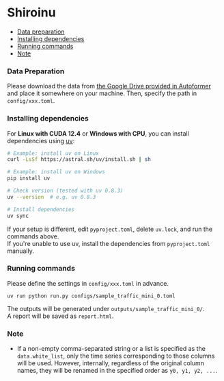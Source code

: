 # Shiroinu


- [Data preparation](#data-preparation)
- [Installing dependencies](#installing-dependencies)
- [Running commands](#running-commands)
- [Note](#note)


### Data Preparation

Please download the data from [the Google Drive provided in Autoformer](https://drive.google.com/drive/folders/1ZOYpTUa82_jCcxIdTmyr0LXQfvaM9vIy) and place it somewhere on your machine.
Then, specify the path in `config/xxx.toml`.


### Installing dependencies

For **Linux with CUDA 12.4** or **Windows with CPU**, you can install dependencies using [uv](https://docs.astral.sh/uv/getting-started/installation/):

```bash
# Example: install uv on Linux
curl -LsSf https://astral.sh/uv/install.sh | sh

# Example: install uv on Windows
pip install uv

# Check version (tested with uv 0.8.3)
uv --version  # e.g. uv 0.8.3

# Install dependencies
uv sync
```

If your setup is different, edit `pyproject.toml`, delete `uv.lock`, and run the commands above.  
If you're unable to use uv, install the dependencies from `pyproject.toml` manually.


### Running commands

Please define the settings in `config/xxx.toml` in advance.

```
uv run python run.py configs/sample_traffic_mini_0.toml
```

The outputs will be generated under `outputs/sample_traffic_mini_0/`.  
A report will be saved as `report.html`.

### Note

- If a non-empty comma-separated string or a list is specified as the `data.white_list`, only the time series corresponding to those columns will be used. However, internally, regardless of the original column names, they will be renamed in the specified order as `y0, y1, y2, ...`.
